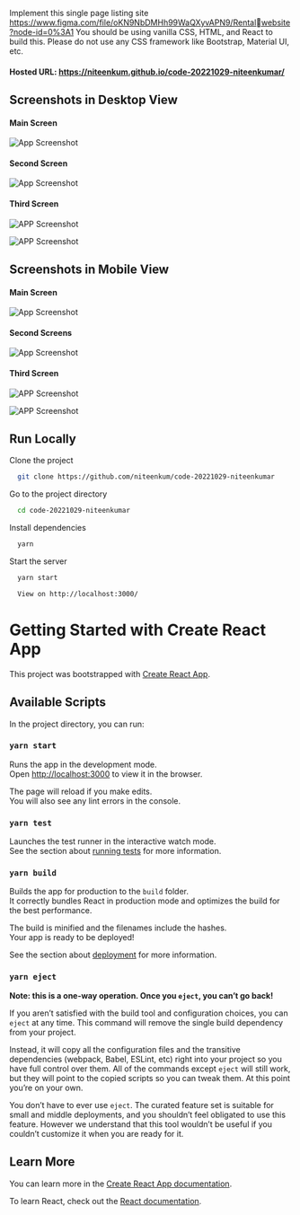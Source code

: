 Implement this single page listing site https://www.figma.com/file/oKN9NbDMHh99WaQXyvAPN9/Rentalwebsite?node-id=0%3A1
You should be using vanilla CSS, HTML, and React to build this. Please do not use any CSS framework like 
Bootstrap, Material UI, etc.

#### Hosted URL: https://niteenkum.github.io/code-20221029-niteenkumar/

## Screenshots in Desktop View

#### Main Screen 
![App Screenshot](https://snipboard.io/ri5Ac9.jpg)

#### Second Screen
![App Screenshot](https://snipboard.io/TLhyQt.jpg)

#### Third Screen
![APP Screenshot](https://snipboard.io/cJ1wiX.jpg)

![APP Screenshot](https://snipboard.io/Nlchw3.jpg)


## Screenshots in Mobile View

#### Main Screen 
![App Screenshot](https://snipboard.io/tH1RlB.jpg)

#### Second Screens
![App Screenshot](https://snipboard.io/WwsHQ5.jpg)

#### Third Screen
![APP Screenshot](https://snipboard.io/TWfHVh.jpg)

![APP Screenshot](https://snipboard.io/mOo2hW.jpg)
## Run Locally

Clone the project

```bash
  git clone https://github.com/niteenkum/code-20221029-niteenkumar
```

Go to the project directory

```bash
  cd code-20221029-niteenkumar
```

Install dependencies

```bash
  yarn
```

Start the server

```bash
  yarn start

  View on http://localhost:3000/
```



# Getting Started with Create React App

This project was bootstrapped with [Create React App](https://github.com/facebook/create-react-app).

## Available Scripts

In the project directory, you can run:

### `yarn start`

Runs the app in the development mode.\
Open [http://localhost:3000](http://localhost:3000) to view it in the browser.

The page will reload if you make edits.\
You will also see any lint errors in the console.

### `yarn test`

Launches the test runner in the interactive watch mode.\
See the section about [running tests](https://facebook.github.io/create-react-app/docs/running-tests) for more information.

### `yarn build`

Builds the app for production to the `build` folder.\
It correctly bundles React in production mode and optimizes the build for the best performance.

The build is minified and the filenames include the hashes.\
Your app is ready to be deployed!

See the section about [deployment](https://facebook.github.io/create-react-app/docs/deployment) for more information.

### `yarn eject`

**Note: this is a one-way operation. Once you `eject`, you can’t go back!**

If you aren’t satisfied with the build tool and configuration choices, you can `eject` at any time. This command will remove the single build dependency from your project.

Instead, it will copy all the configuration files and the transitive dependencies (webpack, Babel, ESLint, etc) right into your project so you have full control over them. All of the commands except `eject` will still work, but they will point to the copied scripts so you can tweak them. At this point you’re on your own.

You don’t have to ever use `eject`. The curated feature set is suitable for small and middle deployments, and you shouldn’t feel obligated to use this feature. However we understand that this tool wouldn’t be useful if you couldn’t customize it when you are ready for it.

## Learn More

You can learn more in the [Create React App documentation](https://facebook.github.io/create-react-app/docs/getting-started).

To learn React, check out the [React documentation](https://reactjs.org/).
